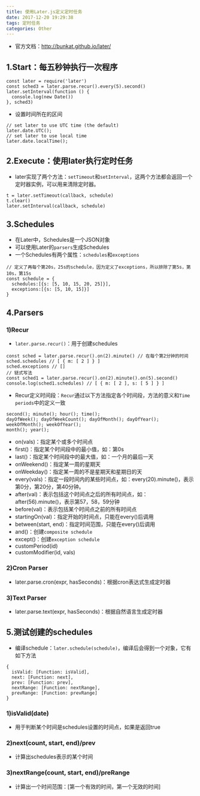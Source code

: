 ```yaml
---
title: 使用Later.js定义定时任务
date: 2017-12-20 19:29:38
tags: 定时任务
categories: Other
---
```

* 官方文档：http://bunkat.github.io/later/

## 1.Start：每五秒钟执行一次程序
```
const later = require('later')
const sched3 = later.parse.recur().every(5).second()
later.setInterval(function () {
  console.log(new Date())
}, sched3)
```

* 设置时间所在的区间
```
// set later to use UTC time (the default)
later.date.UTC();
// set later to use local time
later.date.localTime();
```

## 2.Execute：使用later执行定时任务
* later实现了两个方法：`setTimeout`和`setInterval`，这两个方法都会返回一个定时器实例，可以用来清除定时器。
```
t = later.setTimeout(callback, schedule)
t.clear()
later.setInterval(callback, schedule)
```

## 3.Schedules
* 在Later中，Schedules是一个JSON对象
* 可以使用Later的`parsers`生成Schedules
* 一个Schedules有两个属性：`schedules`和`exceptions`
```
// 定义了再每个第20s，25s的schedule，因为定义了exceptions，所以排除了第5s，第10s，第15s
const schedule = {
  schedules:[{s: [5, 10, 15, 20, 25]}],
  exceptions:[{s: [5, 10, 15]}]
}
```

## 4.Parsers
### 1)Recur
* `later.parse.recur()`：用于创建schedules
```
const sched = later.parse.recur().on(2).minute() // 在每个第2分钟的时间
sched.schedules // [ { m: [ 2 ] } ]
sched.exceptions // []
// 链式写法
const sched1 = later.parse.recur().on(2).minute().on(5).second()
console.log(sched1.schedules) // [ { m: [ 2 ], s: [ 5 ] } ]
```
* Recur定义时间段：`Recur`通过以下方法指定各个时间段，方法的意义和`Time periods`中的定义一致
```
second(); minute(); hour(); time();
dayOfWeek(); dayOfWeekCount(); dayOfMonth(); dayOfYear();
weekOfMonth(); weekOfYear();
month(); year();
```
* on(vals)：指定某个或多个时间点
* first()：指定某个时间段中的最小值，如：第0s
* last()：指定某个时间段中的最大值，如：一个月的最后一天
* onWeekend()：指定某一周的星期天
* onWeekday()：指定某一周的不是星期天和星期日的天
* every(vals)：指定一段时间内的某些时间点，如：every(20).minute()，表示第0分，第20分，第40分钟。
* after(val)：表示包括这个时间点之后的所有时间点，如：after(56).minute()，表示第57，58，59分钟
* before(val)：表示包括某个时间点之前的所有时间点
* startingOn(val)：指定开始的时间点，只能在every()后调用
* between(start, end)：指定时间范围，只能在every()后调用
* and()：创建`composite schedule`
* except()：创建`exception schedule`
* customPeriod(id)
* customModifier(id, vals)

### 2)Cron Parser
* later.parse.cron(expr, hasSeconds)：根据cron表达式生成定时器

### 3)Text Parser
* later.parse.text(expr, hasSeconds)：根据自然语言生成定时器

## 5.测试创建的schedules
* 编译schedule：`later.schedule(schedule)`，编译后会得到一个对象，它有如下方法
```
{
  isValid: [Function: isValid],
  next: [Function: next],
  prev: [Function: prev],
  nextRange: [Function: nextRange],
  prevRange: [Function: prevRange]
}
```

### 1)isValid(date)
* 用于判断某个时间是schedules设置的时间点，如果是返回true
### 2)next(count, start, end)/prev
* 计算出schedules表示的某个时间
### 3)nextRange(count, start, end)/preRange
* 计算出一个时间范围：[第一个有效的时间，第一个无效的时间]
